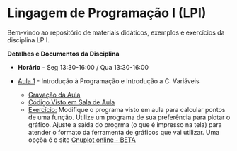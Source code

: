 # Lingagem de Programação I (LPI)

Bem-vindo ao repositório de materiais didáticos, exemplos e exercícios da disciplina LP I.

**Detalhes e Documentos da Disciplina**
- **Horário** - Seg 13:30-16:00 / Qua 13:30-16:00

- [Aula 1]() - Introdução à Programação e Introdução a C: Variáveis
  - [Gravação da Aula](https://drive.google.com/file/d/1MhFu4vW7kU8a-Q3PKWs_Y1oPa535pypU/view?usp=sharing)
  - [Código Visto em Sala de Aula](https://github.com/profmathias/cet-635/blob/c3f99b65f9645b63763bea807e831b56cf170af7/codigos/aula-001/main.c)
  - [Exercício:]() Modifique o programa visto em aula para calcular pontos de uma função. 
    Utilize um programa de sua preferência para plotar o gráfico. Ajuste a saída do progrma
    (o que é impresso na tela) para atender o formato da ferramenta de gráficos que vai utilizar.
    Uma opçõa é o site [Gnuplot online - BETA](http://gnuplot.respawned.com/)
         